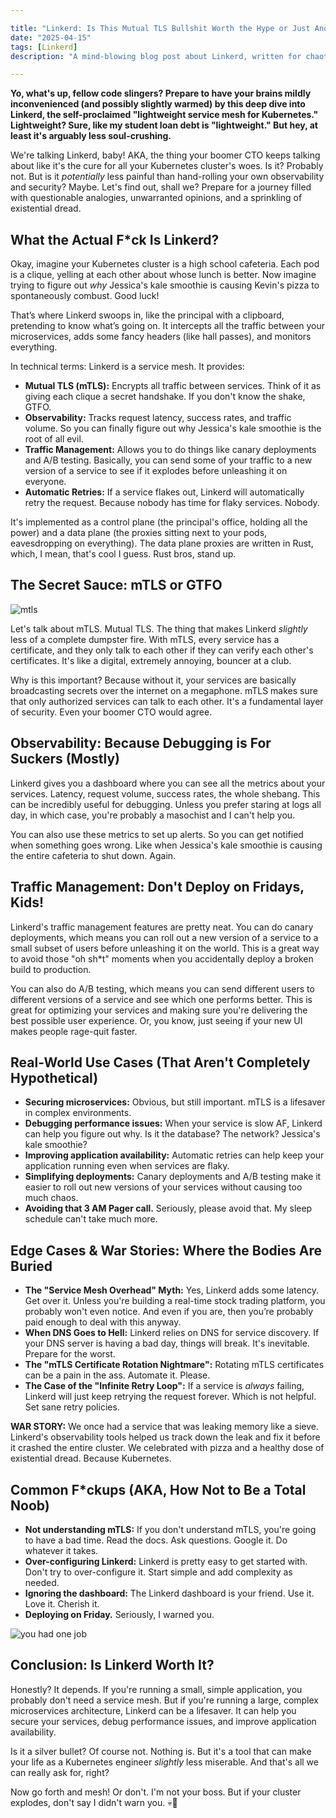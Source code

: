 ```yaml
---

title: "Linkerd: Is This Mutual TLS Bullshit Worth the Hype or Just Another Kubernetes Midlife Crisis?"
date: "2025-04-15"
tags: [Linkerd]
description: "A mind-blowing blog post about Linkerd, written for chaotic Gen Z engineers who are already jaded AF."

---
```


**Yo, what's up, fellow code slingers? Prepare to have your brains mildly inconvenienced (and possibly slightly warmed) by this deep dive into Linkerd, the self-proclaimed "lightweight service mesh for Kubernetes." Lightweight? Sure, like my student loan debt is "lightweight." But hey, at least it's arguably less soul-crushing.**

We're talking Linkerd, baby! AKA, the thing your boomer CTO keeps talking about like it's the cure for all your Kubernetes cluster's woes. Is it? Probably not. But is it *potentially* less painful than hand-rolling your own observability and security? Maybe. Let's find out, shall we? Prepare for a journey filled with questionable analogies, unwarranted opinions, and a sprinkling of existential dread.

## What the Actual F\*ck Is Linkerd?

Okay, imagine your Kubernetes cluster is a high school cafeteria. Each pod is a clique, yelling at each other about whose lunch is better. Now imagine trying to figure out *why* Jessica's kale smoothie is causing Kevin's pizza to spontaneously combust. Good luck!

That’s where Linkerd swoops in, like the principal with a clipboard, pretending to know what’s going on. It intercepts all the traffic between your microservices, adds some fancy headers (like hall passes), and monitors everything.

In technical terms: Linkerd is a service mesh. It provides:

*   **Mutual TLS (mTLS):** Encrypts all traffic between services. Think of it as giving each clique a secret handshake. If you don't know the shake, GTFO.
*   **Observability:** Tracks request latency, success rates, and traffic volume. So you can finally figure out why Jessica's kale smoothie is the root of all evil.
*   **Traffic Management:** Allows you to do things like canary deployments and A/B testing. Basically, you can send some of your traffic to a new version of a service to see if it explodes before unleashing it on everyone.
*   **Automatic Retries:** If a service flakes out, Linkerd will automatically retry the request. Because nobody has time for flaky services. Nobody.

It's implemented as a control plane (the principal's office, holding all the power) and a data plane (the proxies sitting next to your pods, eavesdropping on everything). The data plane proxies are written in Rust, which, I mean, that's cool I guess. Rust bros, stand up.

## The Secret Sauce: mTLS or GTFO

![mtls](https://i.imgflip.com/71j26x.jpg)

Let's talk about mTLS. Mutual TLS. The thing that makes Linkerd *slightly* less of a complete dumpster fire. With mTLS, every service has a certificate, and they only talk to each other if they can verify each other's certificates. It's like a digital, extremely annoying, bouncer at a club.

Why is this important? Because without it, your services are basically broadcasting secrets over the internet on a megaphone. mTLS makes sure that only authorized services can talk to each other. It's a fundamental layer of security. Even your boomer CTO would agree.

## Observability: Because Debugging is For Suckers (Mostly)

Linkerd gives you a dashboard where you can see all the metrics about your services. Latency, request volume, success rates, the whole shebang. This can be incredibly useful for debugging. Unless you prefer staring at logs all day, in which case, you're probably a masochist and I can't help you.

You can also use these metrics to set up alerts. So you can get notified when something goes wrong. Like when Jessica's kale smoothie is causing the entire cafeteria to shut down. Again.

## Traffic Management: Don't Deploy on Fridays, Kids!

Linkerd's traffic management features are pretty neat. You can do canary deployments, which means you can roll out a new version of a service to a small subset of users before unleashing it on the world. This is a great way to avoid those "oh sh\*t" moments when you accidentally deploy a broken build to production.

You can also do A/B testing, which means you can send different users to different versions of a service and see which one performs better. This is great for optimizing your services and making sure you're delivering the best possible user experience. Or, you know, just seeing if your new UI makes people rage-quit faster.

## Real-World Use Cases (That Aren't Completely Hypothetical)

*   **Securing microservices:** Obvious, but still important. mTLS is a lifesaver in complex environments.
*   **Debugging performance issues:** When your service is slow AF, Linkerd can help you figure out why. Is it the database? The network? Jessica's kale smoothie?
*   **Improving application availability:** Automatic retries can help keep your application running even when services are flaky.
*   **Simplifying deployments:** Canary deployments and A/B testing make it easier to roll out new versions of your services without causing too much chaos.
*   **Avoiding that 3 AM Pager call.** Seriously, please avoid that. My sleep schedule can't take much more.

## Edge Cases & War Stories: Where the Bodies Are Buried

*   **The "Service Mesh Overhead" Myth:** Yes, Linkerd adds some latency. Get over it. Unless you're building a real-time stock trading platform, you probably won't even notice. And even if you are, then you’re probably paid enough to deal with this anyway.
*   **When DNS Goes to Hell:** Linkerd relies on DNS for service discovery. If your DNS server is having a bad day, things will break. It's inevitable. Prepare for the worst.
*   **The "mTLS Certificate Rotation Nightmare":** Rotating mTLS certificates can be a pain in the ass. Automate it. Please.
*   **The Case of the "Infinite Retry Loop":** If a service is *always* failing, Linkerd will just keep retrying the request forever. Which is not helpful. Set sane retry policies.

**WAR STORY:** We once had a service that was leaking memory like a sieve. Linkerd's observability tools helped us track down the leak and fix it before it crashed the entire cluster. We celebrated with pizza and a healthy dose of existential dread. Because Kubernetes.

## Common F\*ckups (AKA, How Not to Be a Total Noob)

*   **Not understanding mTLS:** If you don't understand mTLS, you're going to have a bad time. Read the docs. Ask questions. Google it. Do whatever it takes.
*   **Over-configuring Linkerd:** Linkerd is pretty easy to get started with. Don't try to over-configure it. Start simple and add complexity as needed.
*   **Ignoring the dashboard:** The Linkerd dashboard is your friend. Use it. Love it. Cherish it.
*   **Deploying on Friday.** Seriously, I warned you.

![you had one job](https://i.imgflip.com/4j77e7.jpg)

## Conclusion: Is Linkerd Worth It?

Honestly? It depends. If you're running a small, simple application, you probably don't need a service mesh. But if you're running a large, complex microservices architecture, Linkerd can be a lifesaver. It can help you secure your services, debug performance issues, and improve application availability.

Is it a silver bullet? Of course not. Nothing is. But it's a tool that can make your life as a Kubernetes engineer *slightly* less miserable. And that's all we can really ask for, right?

Now go forth and mesh! Or don't. I'm not your boss. But if your cluster explodes, don't say I didn't warn you. 💀🙏
